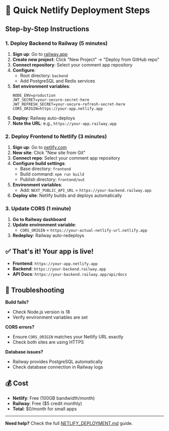# 🚀 Quick Netlify Deployment Steps

## Step-by-Step Instructions

### 1. Deploy Backend to Railway (5 minutes)

1. **Sign up**: Go to [railway.app](https://railway.app)
2. **Create new project**: Click "New Project" → "Deploy from GitHub repo"
3. **Connect repository**: Select your comment app repository
4. **Configure**:
   - Root directory: `backend`
   - Add PostgreSQL and Redis services
5. **Set environment variables**:
   ```
   NODE_ENV=production
   JWT_SECRET=your-secure-secret-here
   JWT_REFRESH_SECRET=your-secure-refresh-secret-here
   CORS_ORIGIN=https://your-app.netlify.app
   ```
6. **Deploy**: Railway auto-deploys
7. **Note the URL**: e.g., `https://your-app.railway.app`

### 2. Deploy Frontend to Netlify (3 minutes)

1. **Sign up**: Go to [netlify.com](https://netlify.com)
2. **New site**: Click "New site from Git"
3. **Connect repo**: Select your comment app repository
4. **Configure build settings**:
   - Base directory: `frontend`
   - Build command: `npm run build`
   - Publish directory: `frontend/out`
5. **Environment variables**:
   - Add: `NEXT_PUBLIC_API_URL` = `https://your-backend.railway.app`
6. **Deploy site**: Netlify builds and deploys automatically

### 3. Update CORS (1 minute)

1. **Go to Railway dashboard**
2. **Update environment variable**:
   - `CORS_ORIGIN` = `https://your-actual-netlify-url.netlify.app`
3. **Redeploy**: Railway auto-redeploys

## ✅ That's it! Your app is live!

- **Frontend**: `https://your-app.netlify.app`
- **Backend**: `https://your-backend.railway.app`
- **API Docs**: `https://your-backend.railway.app/api/docs`

## 🔧 Troubleshooting

**Build fails?**
- Check Node.js version is 18
- Verify environment variables are set

**CORS errors?**
- Ensure `CORS_ORIGIN` matches your Netlify URL exactly
- Check both sites are using HTTPS

**Database issues?**
- Railway provides PostgreSQL automatically
- Check database connection in Railway logs

## 💰 Cost

- **Netlify**: Free (100GB bandwidth/month)
- **Railway**: Free ($5 credit monthly)
- **Total**: $0/month for small apps

---

**Need help?** Check the full [NETLIFY_DEPLOYMENT.md](./NETLIFY_DEPLOYMENT.md) guide.